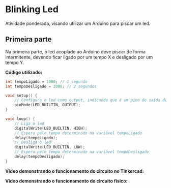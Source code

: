 # Blinking Led

Atividade ponderada, visando utilizar um Arduino para piscar um led.

## Primeira parte

Na primeira parte, o led acoplado ao Arduino deve piscar de forma intermitente, devendo ficar ligado por um tempo X e desligado por um tempo Y.

**Código utilizado:**

```ino
int tempoLigado = 1000; // 1 segundo
int tempoDesligado = 2000; // 2 segundos

void setup() {
    // Configura o led como output, indicando que é um pino de saída de sinal
    pinMode(LED_BUILTIN, OUTPUT);
}

void loop() {
    // Liga o led
    digitalWrite(LED_BUILTIN, HIGH);
    // Espera pelo tempo determinado na variável tempoLigado
    delay(tempoLigado);
    // Desliga o led
    digitalWrite(LED_BUILTIN, LOW);
    // Espera pelo tempo determinado na variável tempoDesligado
    delay(tempoDesligado);
}
```

**Vídeo demonstrando o funcionamento do circuito no Tinkercad:**



**Vídeo demonstrando o funcionamento do circuito físico:**


